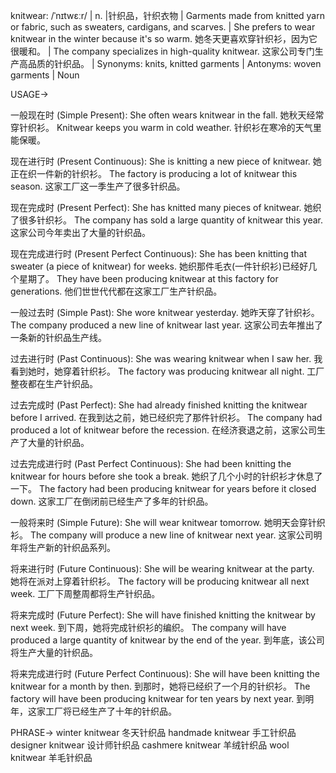 knitwear: /ˈnɪtwɛːr/ | n. |针织品，针织衣物 | Garments made from knitted yarn or fabric, such as sweaters, cardigans, and scarves. | She prefers to wear knitwear in the winter because it's so warm. 她冬天更喜欢穿针织衫，因为它很暖和。 |  The company specializes in high-quality knitwear. 这家公司专门生产高品质的针织品。 | Synonyms:  knits, knitted garments | Antonyms: woven garments | Noun


USAGE->

一般现在时 (Simple Present):
She often wears knitwear in the fall. 她秋天经常穿针织衫。
Knitwear keeps you warm in cold weather. 针织衫在寒冷的天气里能保暖。

现在进行时 (Present Continuous):
She is knitting a new piece of knitwear. 她正在织一件新的针织衫。
The factory is producing a lot of knitwear this season. 这家工厂这一季生产了很多针织品。

现在完成时 (Present Perfect):
She has knitted many pieces of knitwear. 她织了很多针织衫。
The company has sold a large quantity of knitwear this year. 这家公司今年卖出了大量的针织品。

现在完成进行时 (Present Perfect Continuous):
She has been knitting that sweater (a piece of knitwear) for weeks. 她织那件毛衣(一件针织衫)已经好几个星期了。
They have been producing knitwear at this factory for generations.  他们世世代代都在这家工厂生产针织品。

一般过去时 (Simple Past):
She wore knitwear yesterday. 她昨天穿了针织衫。
The company produced a new line of knitwear last year. 这家公司去年推出了一条新的针织品生产线。

过去进行时 (Past Continuous):
She was wearing knitwear when I saw her. 我看到她时，她穿着针织衫。
The factory was producing knitwear all night. 工厂整夜都在生产针织品。

过去完成时 (Past Perfect):
She had already finished knitting the knitwear before I arrived. 在我到达之前，她已经织完了那件针织衫。
The company had produced a lot of knitwear before the recession. 在经济衰退之前，这家公司生产了大量的针织品。

过去完成进行时 (Past Perfect Continuous):
She had been knitting the knitwear for hours before she took a break. 她织了几个小时的针织衫才休息了一下。
The factory had been producing knitwear for years before it closed down. 这家工厂在倒闭前已经生产了多年的针织品。

一般将来时 (Simple Future):
She will wear knitwear tomorrow. 她明天会穿针织衫。
The company will produce a new line of knitwear next year. 这家公司明年将生产新的针织品系列。

将来进行时 (Future Continuous):
She will be wearing knitwear at the party.  她将在派对上穿着针织衫。
The factory will be producing knitwear all next week. 工厂下周整周都将生产针织品。

将来完成时 (Future Perfect):
She will have finished knitting the knitwear by next week. 到下周，她将完成针织衫的编织。
The company will have produced a large quantity of knitwear by the end of the year. 到年底，该公司将生产大量的针织品。

将来完成进行时 (Future Perfect Continuous):
She will have been knitting the knitwear for a month by then. 到那时，她将已经织了一个月的针织衫。
The factory will have been producing knitwear for ten years by next year. 到明年，这家工厂将已经生产了十年的针织品。


PHRASE->
winter knitwear 冬天针织品
handmade knitwear 手工针织品
designer knitwear 设计师针织品
cashmere knitwear 羊绒针织品
wool knitwear 羊毛针织品
